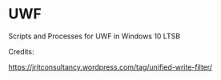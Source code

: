 # UWF
Scripts and Processes for UWF in Windows 10 LTSB

Credits:

https://jritconsultancy.wordpress.com/tag/unified-write-filter/
